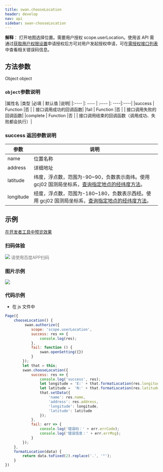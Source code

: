 ```yaml
---
title: swan.chooseLocation
header: develop
nav: api
sidebar: swan-chooseLocation
---
```




 

**解释**： 打开地图选择位置。需要用户授权 scope.userLocation。使用该 API 需通过[获取用户权限设置](https://smartprogram.baidu.com/docs/develop/api/open/authorize_set/)申请授权后方可对用户发起授权申请，可在[需授权接口列表](https://smartprogram.baidu.com/docs/develop/api/open/authorize_list/)中查看相关错误码信息。
 
## 方法参数 
 
 Object object

### `object`参数说明  

|属性名 |类型  |必填 | 默认值 |说明|
|:---- |: ---- | :---- |: ----|:----|
|success  | Function |否 | | 接口调用成功的回调函数|
|fail  | Function |否 | | 接口调用失败的回调函数|
|complete  | Function |否 | | 接口调用结束的回调函数（调用成功、失败都会执行）|

### success 返回参数说明  

|参数  |说明  |
|---- | ---- |
|name   | 位置名称|
|address |  详细地址|
|latitude  | 纬度，浮点数，范围为-90~90，负数表示南纬。使用 gcj02 国测局坐标系，[查询指定地点的经纬度方法](/develop/faq/apifaq/)。|
|longitude  |  经度，浮点数，范围为-180~180，负数表示西经。使用 gcj02 国测局坐标系，[查询指定地点的经纬度方法](/develop/faq/apifaq/)。|

## 示例

<a href="swanide://fragment/8d260b725527f894f3e42571fcb9b57e1573635756219" title="在开发者工具中预览效果" target="_self">在开发者工具中预览效果</a>

### 扫码体验

<div class='scan-code-container'>
    <img src="https://b.bdstatic.com/miniapp/assets/images/doc_demo/chooseLocation.png" class="demo-qrcode-image" />
    <font color=#777 12px>请使用百度APP扫码</font>
</div>

### 图片示例 

<div class="m-doc-custom-examples">
    <div class="m-doc-custom-examples-correct">
        <img src="https://b.bdstatic.com/miniapp/images/chooseLocation.gif">
    </div>
    <div class="m-doc-custom-examples-correct">
        <img src=" ">
    </div>
    <div class="m-doc-custom-examples-correct">
        <img src=" ">
    </div>     
</div>

### 代码示例  


* 在 js 文件中

```js
Page({
    chooseLocation() {
         swan.authorize({
            scope: 'scope.userLocation',
            success: res => {
                console.log(res);
            },
            fail: function () {
                swan.openSetting({})
            }
        });
        let that = this;
        swan.chooseLocation({
            success: res => {
                console.log('success', res);
                let longitude = 'E:' + that.formatLocation(res.longitude) + '′';
                let latitude =  'N:' + that.formatLocation(res.latitude) + '′';
                that.setData({
                    'name': res.name,
                    'address': res.address,
                    'longitude': longitude,
                    'latitude': latitude
                });
            },
            fail: err => {
                console.log('错误码：' + err.errCode);
                console.log('错误信息：' + err.errMsg);
            }
        });
    },
    formatLocation(data) {
        return data.toFixed(2).replace('.', '°');
    }
})
```


